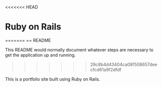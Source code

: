 <<<<<<< HEAD
# Ruby on Rails
=======
== README

This README would normally document whatever steps are necessary to get the
application up and running.
>>>>>>> 29c8b4d43404ca08f508657deecfcd61a9f2dfdf

This is a portfolio site built using Ruby on Rails.
